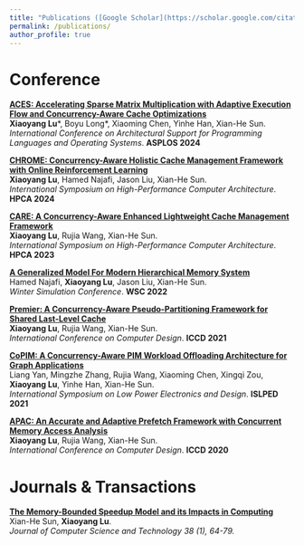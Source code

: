 ```yaml
---
title: "Publications ([Google Scholar](https://scholar.google.com/citations?user=54-lMHUAAAAJ&hl=en))"
permalink: /publications/
author_profile: true
---
```




# Conference
<b>[ACES: Accelerating Sparse Matrix Multiplication with Adaptive Execution Flow and Concurrency-Aware Cache Optimizations](../publications/ASPLOS2024)</b><br>
<b>Xiaoyang Lu</b>\*, Boyu Long\*, Xiaoming Chen, Yinhe Han, Xian-He Sun.  
<i>International Conference on Architectural Support for Programming Languages and Operating Systems</i>. <b>ASPLOS 2024</b>

<b>[CHROME: Concurrency-Aware Holistic Cache Management Framework with Online Reinforcement Learning ](../publications/HPCA2024)</b><br>
<b>Xiaoyang Lu</b>, Hamed Najafi, Jason Liu, Xian-He Sun.  
<i>International Symposium on High-Performance Computer Architecture</i>. <b>HPCA 2024</b>

<b>[CARE: A Concurrency-Aware Enhanced Lightweight Cache Management Framework](../publications/HPCA2023)</b><br>
<b>Xiaoyang Lu</b>, Rujia Wang, Xian-He Sun.  
<i>International Symposium on High-Performance Computer Architecture</i>. <b>HPCA 2023</b>

<b>[A Generalized Model For Modern Hierarchical Memory System](../publications/WSC2022)</b><br>
Hamed Najafi, <b>Xiaoyang Lu</b>, Jason Liu, Xian-He Sun.  
<i>Winter Simulation Conference</i>. <b>WSC 2022</b>

<b>[Premier: A Concurrency-Aware Pseudo-Partitioning Framework for Shared Last-Level Cache](../publications/ICCD2021)</b><br>
<b>Xiaoyang Lu</b>, Rujia Wang, Xian-He Sun.  
<i>International Conference on Computer Design</i>. <b>ICCD 2021</b>

<b>[CoPIM: A Concurrency-Aware PIM Workload Offloading Architecture for Graph Applications](../publications/ISLPED2021)</b><br>
Liang Yan, Mingzhe Zhang, Rujia Wang, Xiaoming Chen, Xingqi Zou, <b>Xiaoyang Lu</b>, Yinhe Han, Xian-He Sun.  
<i>International Symposium on Low Power Electronics and Design</i>. <b>ISLPED 2021</b>

<b>[APAC: An Accurate and Adaptive Prefetch Framework with Concurrent Memory Access Analysis](../publications/ICCD2020)</b><br>
<b>Xiaoyang Lu</b>, Rujia Wang, Xian-He Sun.  
<i>International Conference on Computer Design</i>. <b>ICCD 2020</b>

# Journals & Transactions
<b>[The Memory-Bounded Speedup Model and its Impacts in Computing](../publications/JCST2023)</b><br>
Xian-He Sun, <b>Xiaoyang Lu</b>.  
<i>Journal of Computer Science and Technology 38 (1), 64-79.


